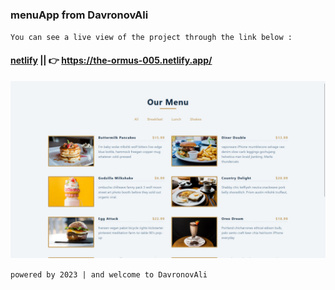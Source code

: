 ### menuApp from DavronovAli
`You can see a live view of the project through the link below :`
#### [netlify](https://the-ormus-005.netlify.app/) || 👉 https://the-ormus-005.netlify.app/
![reminderApp](/public/preview-img/img.jpg)

`powered by 2023 | and welcome to DavronovAli`